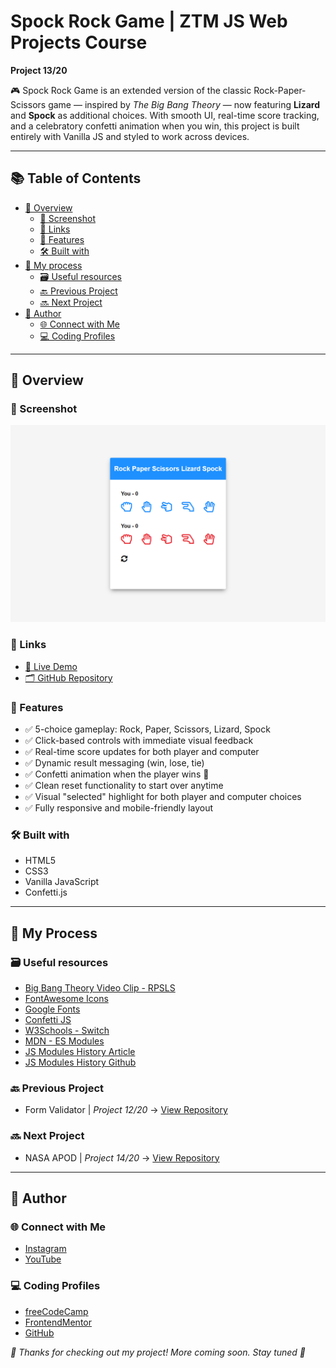 # Spock Rock Game | ZTM JS Web Projects Course

**Project 13/20**

🎮 Spock Rock Game is an extended version of the classic Rock-Paper-Scissors game — inspired by *The Big Bang Theory* — now featuring **Lizard** and **Spock** as additional choices. With smooth UI, real-time score tracking, and a celebratory confetti animation when you win, this project is built entirely with Vanilla JS and styled to work across devices.

---

## 📚 Table of Contents

- [🔎 Overview](#-overview)
  - [📸 Screenshot](#-screenshot)
  - [🔗 Links](#-links)
  - [📌 Features](#-features)
  - [🛠️ Built with](#️-built-with)
- [🧠 My process](#-my-process)
  - [🗃️ Useful resources](#️-useful-resources)
  - [🔙 Previous Project](#-previous-project)
  - [🔜 Next Project](#-next-project)
- [👤 Author](#-author)
  - [🌐 Connect with Me](#-connect-with-me)
  - [💻 Coding Profiles](#-coding-profiles)

---

## 🔎 Overview

### 📸 Screenshot

![Live Preview Screenshot](./assets/screenshot.jpg)

### 🔗 Links

- [🔴 Live Demo](https://dalascript.github.io/spock-rock-game/)
- [🗂️ GitHub Repository](https://github.com/DalaScript/spock-rock-game)

### 📌 Features

- ✅ 5-choice gameplay: Rock, Paper, Scissors, Lizard, Spock
- ✅ Click-based controls with immediate visual feedback
- ✅ Real-time score updates for both player and computer
- ✅ Dynamic result messaging (win, lose, tie)
- ✅ Confetti animation when the player wins 🎉
- ✅ Clean reset functionality to start over anytime
- ✅ Visual "selected" highlight for both player and computer choices
- ✅ Fully responsive and mobile-friendly layout

### 🛠️ Built with

- HTML5
- CSS3
- Vanilla JavaScript
- Confetti.js

---

## 🧠 My Process

### 🗃️ Useful resources

- [Big Bang Theory Video Clip - RPSLS](https://www.youtube.com/watch?v=405Nh2H4Ucg)
- [FontAwesome Icons](https://fontawesome.com/icons?d=gallery&q=close&m=free)
- [Google Fonts](https://fonts.google.com/)
- [Confetti JS](https://www.cssscript.com/confetti-falling-animation/)
- [W3Schools - Switch](https://www.w3schools.com/js/js_switch.asp)
- [MDN - ES Modules](https://developer.mozilla.org/en-US/docs/Web/JavaScript/Guide/Modules)
- [JS Modules History Article](https://www.sitepoint.com/understanding-es6-modules-via-their-history/)
- [JS Modules History Github](https://gist.github.com/branneman/558ef3a37ffd58ea004e00db5b201677)

### 🔙 Previous Project

- Form Validator | *Project 12/20* → [View Repository](https://github.com/DalaScript/form-validator)

### 🔜 Next Project

- NASA APOD | *Project 14/20* → [View Repository](https://github.com/DalaScript/nasa-apod)

---

## 👤 Author

### 🌐 Connect with Me

- [Instagram](https://www.instagram.com/DalaScript)
- [YouTube](https://www.youtube.com/@DalaScript)

### 💻 Coding Profiles

- [freeCodeCamp](https://www.freecodecamp.org/DalaScript)
- [FrontendMentor](https://www.frontendmentor.io/profile/DalaScript)
- [GitHub](https://github.com/DalaScript)

*🙌 Thanks for checking out my project! More coming soon. Stay tuned 🚀*
